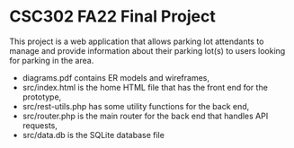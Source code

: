 # CSC302 FA22 Final Project

This project is a web application that allows parking lot attendants to manage and provide information about their parking lot(s) to users looking for parking in the area.

- diagrams.pdf contains ER models and wireframes,
- src/index.html is the home HTML file that has the front end for the prototype,
- src/rest-utils.php has some utility functions for the back end,
- src/router.php is the main router for the back end that handles API requests,
- src/data.db is the SQLite database file

